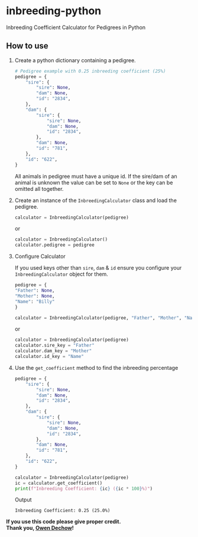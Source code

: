 # inbreeding-python
Inbreeding Coefficient Calculator for Pedigrees in Python

## How to use

1. Create a python dictionary containing a pedigree.
    ```python
    # Pedigree example with 0.25 inbreeding coefficient (25%)
    pedigree = {
        "sire": {
            "sire": None,
            "dam": None,
            "id": "2834",
        },
        "dam": {
            "sire": {
                "sire": None,
                "dam": None,
                "id": "2834",
            },
            "dam": None,
            "id": "781",
        },
        "id": "622",
    }
    ```
    All animals in pedigree must have a unique id. If the sire/dam of an animal is unknown the value can be set to `None` or the key can be omitted all together.


2. Create an instance of the `InbreedingCalculator` class and load the pedigree.
    ```python
    calculator = InbreedingCalculator(pedigree)
    ```
    or
    ```python
    calculator = InbreedingCalculator()
    calculator.pedigree = pedigree
    ```


3. Configure Calculator
   
    If you used keys other than `sire`, `dam` & `id` ensure you configure your `InbreedingCalculator` object for them.
    ```python
    pedigree = {
    "Father": None,
    "Mother": None,
    "Name": "Billy"
    }
    
    calculator = InbreedingCalculator(pedigree, "Father", "Mother", "Name")
    ```
    or
    ```python
    calculator = InbreedingCalculator(pedigree)
    calculator.sire_key = "Father"
    calculator.dam_key = "Mother"
    calculator.id_key = "Name"
    ```

    
4. Use the `get_coefficient` method to find the inbreeding percentage
    ```python
    pedigree = {
        "sire": {
            "sire": None,
            "dam": None,
            "id": "2834",
        },
        "dam": {
            "sire": {
                "sire": None,
                "dam": None,
                "id": "2834",
            },
            "dam": None,
            "id": "781",
        },
        "id": "622",
    }
    
    calculator = InbreedingCalculator(pedigree)
    ic = calculator.get_coefficient()
    print(f"Inbreeding Coefficient: {ic} ({ic * 100}%)")
    ```
    
    Output
    ```
    Inbreeding Coefficient: 0.25 (25.0%)
    ````

**If you use this code please give proper credit.**
<br>
**Thank you, [Owen Dechow](https://github.com/Owen-Dechow)!**
